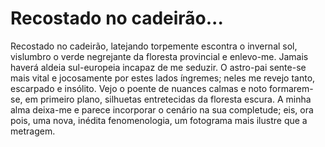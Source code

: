 # Recostado no cadeirão...

Recostado no cadeirão, latejando torpemente escontra o invernal sol, vislumbro o verde negrejante da floresta provincial e enlevo-me. Jamais haverá aldeia sul-europeia incapaz de me seduzir. O astro-pai sente-se mais vital e jocosamente por estes lados íngremes; neles me revejo tanto, escarpado e insólito. Vejo o poente de nuances calmas e noto formarem-se, em primeiro plano, silhuetas entretecidas da floresta escura. A minha alma deixa-me e parece incorporar o cenário na sua completude; eis, ora pois, uma nova, inédita fenomenologia, um fotograma mais ilustre que a metragem.
